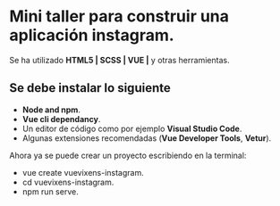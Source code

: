 # Mini taller para construir una aplicación instagram.

Se ha utilizado **HTML5 | SCSS | VUE |** y otras herramientas.

## Se debe instalar lo siguiente

* **Node and npm**.
* **Vue cli dependancy**.
* Un editor de código como por ejemplo **Visual Studio Code**.
* Algunas extensiones recomendadas (**Vue Developer Tools**, **Vetur**).

Ahora ya se puede crear un proyecto escribiendo en la terminal:

* vue create vuevixens-instagram.
* cd vuevixens-instagram.
* npm run serve.